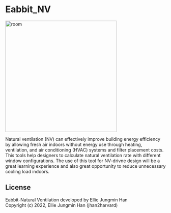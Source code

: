 # Eabbit_NV



<img width="350" alt="room" src="https://user-images.githubusercontent.com/43043091/159637110-39f2fdef-47bd-4bfb-aff3-7bd42d87de17.PNG">



Natural ventilation (NV) can effectively improve building energy efficiency by allowing fresh air indoors without energy use through heating, ventilation, and air conditioning (HVAC) systems and filter placement costs. This tools help designers to calculate natural ventilation rate with different window configurations. The use of this tool for NV-drivne design will be a great learning experience and also great opportunity to reduce unnecessary cooling load indoors. 


## License
Eabbit-Natural Ventilation developed by Ellie Jungmin Han  
Copyright (c) 2022, Ellie Jungmin Han (jhan2harvard)

